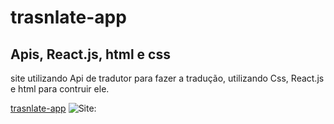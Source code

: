 # trasnlate-app
## Apis, React.js, html e css

site utilizando Api de tradutor para fazer a tradução, utilizando Css, React.js e html para contruir ele.

[trasnlate-app](https://trasnlate-app.vercel.app/)
![Site:](https://github.com/RafaelParoni/trasnlate-app/blob/main/Translate-app.png)
